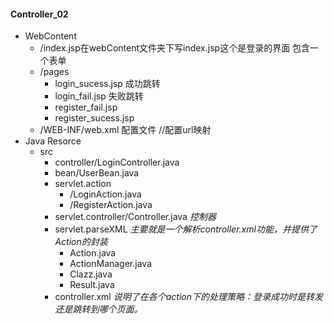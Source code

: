 #### Controller_02
* WebContent
    - /index.jsp在webContent文件夹下写index.jsp这个是登录的界面 包含一个表单
    - /pages
        + login_sucess.jsp 成功跳转
        + login_fail.jsp 失败跳转
        + register_fail.jsp 
        + register_sucess.jsp 
    - /WEB-INF/web.xml 配置文件 //配置url映射
* Java Resorce
    - src
        + controller/LoginController.java 
        + bean/UserBean.java
        + servlet.action
            * /LoginAction.java 
            * /RegisterAction.java
        + servlet.controller/Controller.java *控制器* 
        + servlet.parseXML   *主要就是一个解析controller.xml功能，并提供了Action的封装* 
            * Action.java 
            * ActionManager.java
            * Clazz.java 
            * Result.java 
        + controller.xml *说明了在各个action下的处理策略：登录成功时是转发还是跳转到哪个页面。* 
    
